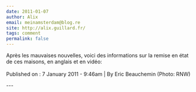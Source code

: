 ```yaml
---
date: 2011-01-07
author: Alix
email: meinamsterdam@blog.re
site: http://alix.guillard.fr/
tags: comment
permalink: false
---
```


<p>
Après les mauvaises nouvelles, voici des informations sur la remise en état de ces maisons, en anglais et en vidéo:<br/>

<script type="text/javascript" src="http://rnw.bbvms.com/p/embedPlayout/c/1114276.js"></script>
<br/>
Published on : 7 January 2011 - 9:46am | By Eric Beauchemin (Photo: RNW) 
</p>
---